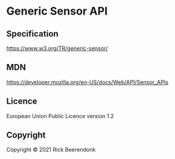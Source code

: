 # Generic Sensor API

## Specification

https://www.w3.org/TR/generic-sensor/

## MDN

https://developer.mozilla.org/en-US/docs/Web/API/Sensor_APIs

## Licence

European Union Public Licence version 1.2

## Copyright

Copyright © 2021 Rick Beerendonk
